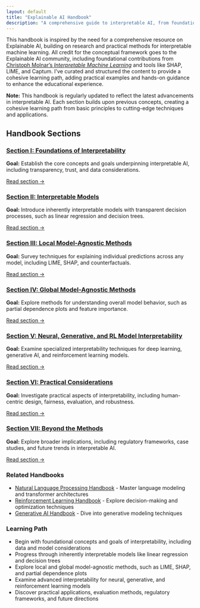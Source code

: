 ```yaml
---
layout: default
title: "Explainable AI Handbook"
description: "A comprehensive guide to interpretable AI, from foundational concepts to advanced techniques for neural, generative, and multimodal models, with real-world applications and future directions."
---
```


<link rel="stylesheet" href="{{ '/assets/css/section-academic.css' | relative_url }}">

<div class="attribution-notice">
  <div class="attribution-content">
    <p>This handbook is inspired by the need for a comprehensive resource on Explainable AI, building on research and practical methods for interpretable machine learning. All credit for the conceptual framework goes to the Explainable AI community, including foundational contributions from <a href="https://christophm.github.io/interpretable-ml-book/">Christoph Molnar’s <i>Interpretable Machine Learning</i></a> and tools like SHAP, LIME, and Captum. I’ve curated and structured the content to provide a cohesive learning path, adding practical examples and hands-on guidance to enhance the educational experience.</p>
  </div>
</div>

<div class="key-concept">
  <strong>Note:</strong> This handbook is regularly updated to reflect the latest advancements in interpretable AI. Each section builds upon previous concepts, creating a cohesive learning path from basic principles to cutting-edge techniques and applications.
</div>

<h2 id="handbook-sections">Handbook Sections</h2>

<div class="sections-grid">
  <!-- Section I -->
  <div class="section-card">
    <h3 id="s1">
      <a href="{{ '/content/handbooks/explainable-ai/section1/' | relative_url }}">Section I: Foundations of Interpretability</a>
    </h3>
    <p><strong>Goal:</strong> Establish the core concepts and goals underpinning interpretable AI, including transparency, trust, and data considerations.</p>
    <a href="{{ '/content/handbooks/explainable-ai/section1/' | relative_url }}" class="section-link">Read section →</a>
  </div>
  
  <!-- Section II -->
  <div class="section-card">
    <h3 id="s2">
      <a href="{{ '/content/handbooks/explainable-ai/section2/' | relative_url }}">Section II: Interpretable Models</a>
    </h3>
    <p><strong>Goal:</strong> Introduce inherently interpretable models with transparent decision processes, such as linear regression and decision trees.</p>
    <a href="{{ '/content/handbooks/explainable-ai/section2/' | relative_url }}" class="section-link">Read section →</a>
  </div>
  
  <!-- Section III -->
  <div class="section-card">
    <h3 id="s3">
      <a href="{{ '/content/handbooks/explainable-ai/section3/' | relative_url }}">Section III: Local Model-Agnostic Methods</a>
    </h3>
    <p><strong>Goal:</strong> Survey techniques for explaining individual predictions across any model, including LIME, SHAP, and counterfactuals.</p>
    <a href="{{ '/content/handbooks/explainable-ai/section3/' | relative_url }}" class="section-link">Read section →</a>
  </div>
  
  <!-- Section IV -->
  <div class="section-card">
    <h3 id="s4">
      <a href="{{ '/content/handbooks/explainable-ai/section4/' | relative_url }}">Section IV: Global Model-Agnostic Methods</a>
    </h3>
    <p><strong>Goal:</strong> Explore methods for understanding overall model behavior, such as partial dependence plots and feature importance.</p>
    <a href="{{ '/content/handbooks/explainable-ai/section4/' | relative_url }}" class="section-link">Read section →</a>
  </div>
  
  <!-- Section V -->
  <div class="section-card">
    <h3 id="s5">
      <a href="{{ '/content/handbooks/explainable-ai/section5/' | relative_url }}">Section V: Neural, Generative, and RL Model Interpretability</a>
    </h3>
    <p><strong>Goal:</strong> Examine specialized interpretability techniques for deep learning, generative AI, and reinforcement learning models.</p>
    <a href="{{ '/content/handbooks/explainable-ai/section5/' | relative_url }}" class="section-link">Read section →</a>
  </div>
  
  <!-- Section VI -->
  <div class="section-card">
    <h3 id="s6">
      <a href="{{ '/content/handbooks/explainable-ai/section6/' | relative_url }}">Section VI: Practical Considerations</a>
    </h3>
    <p><strong>Goal:</strong> Investigate practical aspects of interpretability, including human-centric design, fairness, evaluation, and robustness.</p>
    <a href="{{ '/content/handbooks/explainable-ai/section6/' | relative_url }}" class="section-link">Read section →</a>
  </div>
  
  <!-- Section VII -->
  <div class="section-card">
    <h3 id="s7">
      <a href="{{ '/content/handbooks/explainable-ai/section7/' | relative_url }}">Section VII: Beyond the Methods</a>
    </h3>
    <p><strong>Goal:</strong> Explore broader implications, including regulatory frameworks, case studies, and future trends in interpretable AI.</p>
    <a href="{{ '/content/handbooks/explainable-ai/section7/' | relative_url }}" class="section-link">Read section →</a>
  </div>
</div>

<div class="resource-links">
  <h3>Related Handbooks</h3>
  <ul>
    <li><a href="{{ '/handbooks/natural-language-processing/' | relative_url }}">Natural Language Processing Handbook</a> - Master language modeling and transformer architectures</li>
    <li><a href="{{ '/handbooks/reinforcement-learning/' | relative_url }}">Reinforcement Learning Handbook</a> - Explore decision-making and optimization techniques</li>
    <li><a href="{{ '/handbooks/generative-ai/' | relative_url }}">Generative AI Handbook</a> - Dive into generative modeling techniques</li>
  </ul>
</div>

<div class="summary-section">
  <h3>Learning Path</h3>
  <ul>
    <li>Begin with foundational concepts and goals of interpretability, including data and model considerations</li>
    <li>Progress through inherently interpretable models like linear regression and decision trees</li>
    <li>Explore local and global model-agnostic methods, such as LIME, SHAP, and partial dependence plots</li>
    <li>Examine advanced interpretability for neural, generative, and reinforcement learning models</li>
    <li>Discover practical applications, evaluation methods, regulatory frameworks, and future directions</li>
  </ul>
</div>

<script>
  // Navigation variables - no previous for index
  var nextSection = "/content/handbooks/explainable-ai/section1/";
</script>

<script src="{{ '/assets/js/section-academic.js' | relative_url }}"></script>
